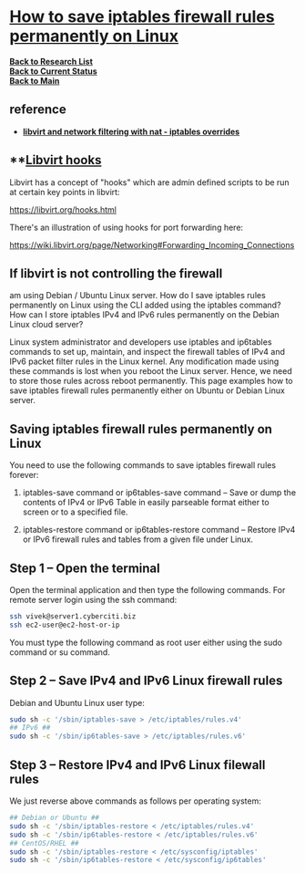 # **[How to save iptables firewall rules permanently on Linux](https://www.cyberciti.biz/faq/how-to-save-iptables-firewall-rules-permanently-on-linux/)**

**[Back to Research List](../../../../../../research_list.md)**\
**[Back to Current Status](../../../../../../../a_status/current_tasks.md)**\
**[Back to Main](../../../../../../../README.md)**

## reference

- **[libvirt and network filtering with nat - iptables overrides](https://serverfault.com/questions/565871/libvirt-and-network-filtering-with-nat-iptables-overrides#:~:text=I%20feel%20your%20pain.,your%20hook%20set%20those%20up.)**

## **[Libvirt hooks](https://stackoverflow.com/questions/58766690/injecting-iptables-rule-after-libvirt-network-is-created-with-terraform-0-11)

Libvirt has a concept of "hooks" which are admin defined scripts to be run at certain key points in libvirt:

<https://libvirt.org/hooks.html>

There's an illustration of using hooks for port forwarding here:

<https://wiki.libvirt.org/page/Networking#Forwarding_Incoming_Connections>

## If libvirt is not controlling the firewall

am using Debian / Ubuntu Linux server. How do I save iptables rules permanently on Linux using the CLI added using the iptables command? How can I store iptables IPv4 and IPv6 rules permanently on the Debian Linux cloud server?

Linux system administrator and developers use iptables and ip6tables commands to set up, maintain, and inspect the firewall tables of IPv4 and IPv6 packet filter rules in the Linux kernel. Any modification made using these commands is lost when you reboot the Linux server. Hence, we need to store those rules across reboot permanently. This page examples how to save iptables firewall rules permanently either on Ubuntu or Debian Linux server.

## Saving iptables firewall rules permanently on Linux

You need to use the following commands to save iptables firewall rules forever:

1. iptables-save command or ip6tables-save command – Save or dump the contents of IPv4 or IPv6 Table in easily parseable format either to screen or to a specified file.

2. iptables-restore command or ip6tables-restore command – Restore IPv4 or IPv6 firewall rules and tables from a given file under Linux.

## Step 1 – Open the terminal

Open the terminal application and then type the following commands. For remote server login using the ssh command:

```bash
ssh vivek@server1.cyberciti.biz
ssh ec2-user@ec2-host-or-ip
```

You must type the following command as root user either using the sudo command or su command.

## Step 2 – Save IPv4 and IPv6 Linux firewall rules

Debian and Ubuntu Linux user type:

```bash
sudo sh -c '/sbin/iptables-save > /etc/iptables/rules.v4'
## IPv6 ##
sudo sh -c '/sbin/ip6tables-save > /etc/iptables/rules.v6'
```

## Step 3 – Restore IPv4 and IPv6 Linux filewall rules

We just reverse above commands as follows per operating system:

```bash
## Debian or Ubuntu ##
sudo sh -c '/sbin/iptables-restore < /etc/iptables/rules.v4'
sudo sh -c '/sbin/ip6tables-restore < /etc/iptables/rules.v6'
## CentOS/RHEL ##
sudo sh -c '/sbin/iptables-restore < /etc/sysconfig/iptables'
sudo sh -c '/sbin/ip6tables-restore < /etc/sysconfig/ip6tables'
```
